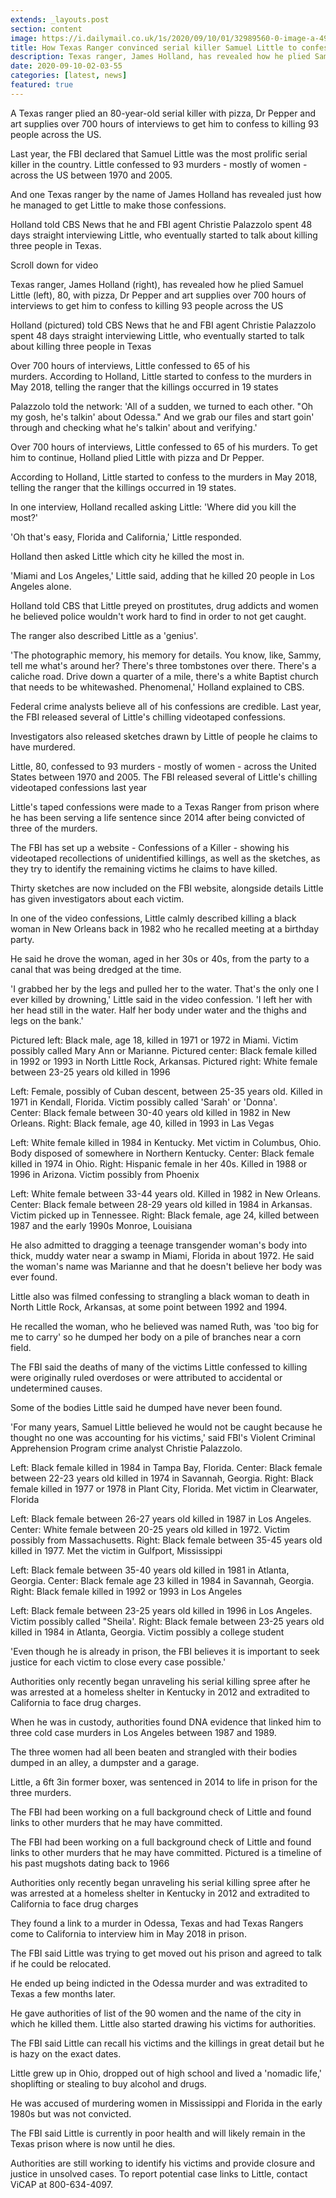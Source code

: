 ```yaml
---
extends: _layouts.post
section: content
image: https://i.dailymail.co.uk/1s/2020/09/10/01/32989560-0-image-a-49_1599699179876.jpg 
title: How Texas Ranger convinced serial killer Samuel Little to confess to 93 murders 
description: Texas ranger, James Holland, has revealed how he plied Samuel Little, 80,  with pizza, Dr Pepper and art supplies over 700 hours of interviews to get him to confess to killing 93 people across the US. 
date: 2020-09-10-02-03-55 
categories: [latest, news] 
featured: true 
--- 
```

A Texas ranger plied an 80-year-old serial killer with pizza, Dr Pepper and art supplies over 700 hours of interviews to get him to confess to killing 93 people across the US. 

Last year, the FBI declared that Samuel Little was the most prolific serial killer in the country. Little confessed to 93 murders - mostly of women - across the US between 1970 and 2005.

And one Texas ranger by the name of James Holland has revealed just how he managed to get Little to make those confessions. 

Holland told CBS News that he and FBI agent Christie Palazzolo spent 48 days straight interviewing Little, who eventually started to talk about killing three people in Texas. 

Scroll down for video 

Texas ranger, James Holland (right), has revealed how he plied Samuel Little (left), 80, with pizza, Dr Pepper and art supplies over 700 hours of interviews to get him to confess to killing 93 people across the US

Holland (pictured) told CBS News that he and FBI agent Christie Palazzolo spent 48 days straight interviewing Little, who eventually started to talk about killing three people in Texas

Over 700 hours of interviews, Little confessed to 65 of his murders. According to Holland, Little started to confess to the murders in May 2018, telling the ranger that the killings occurred in 19 states

Palazzolo told the network: 'All of a sudden, we turned to each other. "Oh my gosh, he's talkin' about Odessa." And we grab our files and start goin' through and checking what he's talkin' about and verifying.'

Over 700 hours of interviews, Little confessed to 65 of his murders. To get him to continue, Holland plied Little with pizza and Dr Pepper.

According to Holland, Little started to confess to the murders in May 2018, telling the ranger that the killings occurred in 19 states. 

In one interview, Holland recalled asking Little: 'Where did you kill the most?'

'Oh that's easy, Florida and California,' Little responded. 

Holland then asked Little which city he killed the most in. 

'Miami and Los Angeles,' Little said, adding that he killed 20 people in Los Angeles alone. 

Holland told CBS that Little preyed on prostitutes, drug addicts and women he believed police wouldn't work hard to find in order to not get caught. 

The ranger also described Little as a 'genius'.

'The photographic memory, his memory for details. You know, like, Sammy, tell me what's around her? There's three tombstones over there. There's a caliche road. Drive down a quarter of a mile, there's a white Baptist church that needs to be whitewashed. Phenomenal,' Holland explained to CBS.  

Federal crime analysts believe all of his confessions are credible. Last year, the FBI released several of Little's chilling videotaped confessions.

Investigators also released sketches drawn by Little of people he claims to have murdered. 

Little, 80, confessed to 93 murders - mostly of women - across the United States between 1970 and 2005. The FBI released several of Little's chilling videotaped confessions last year

Little's taped confessions were made to a Texas Ranger from prison where he has been serving a life sentence since 2014 after being convicted of three of the murders. 

The FBI has set up a website - Confessions of a Killer - showing his videotaped recollections of unidentified killings, as well as the sketches, as they try to identify the remaining victims he claims to have killed. 

Thirty sketches are now included on the FBI website, alongside details Little has given investigators about each victim. 

In one of the video confessions, Little calmly described killing a black woman in New Orleans back in 1982 who he recalled meeting at a birthday party. 

He said he drove the woman, aged in her 30s or 40s, from the party to a canal that was being dredged at the time. 

'I grabbed her by the legs and pulled her to the water. That's the only one I ever killed by drowning,' Little said in the video confession. 'I left her with her head still in the water. Half her body under water and the thighs and legs on the bank.'

Pictured left: Black male, age 18, killed in 1971 or 1972 in Miami. Victim possibly called Mary Ann or Marianne. Pictured center: Black female killed in 1992 or 1993 in North Little Rock, Arkansas. Pictured right: White female between 23-25 years old killed in 1996 

Left: Female, possibly of Cuban descent, between 25-35 years old. Killed in 1971 in Kendall, Florida. Victim possibly called 'Sarah' or 'Donna'. Center: Black female between 30-40 years old killed in 1982 in New Orleans. Right: Black female, age 40, killed in 1993 in Las Vegas

Left: White female killed in 1984 in Kentucky. Met victim in Columbus, Ohio. Body disposed of somewhere in Northern Kentucky. Center: Black female killed in 1974 in Ohio. Right: Hispanic female in her 40s. Killed in 1988 or 1996 in Arizona. Victim possibly from Phoenix

Left: White female between 33-44 years old. Killed in 1982 in New Orleans. Center: Black female between 28-29 years old killed in 1984 in Arkansas. Victim picked up in Tennessee. Right: Black female, age 24, killed between 1987 and the early 1990s Monroe, Louisiana

He also admitted to dragging a teenage transgender woman's body into thick, muddy water near a swamp in Miami, Florida in about 1972. He said the woman's name was Marianne and that he doesn't believe her body was ever found. 

Little also was filmed confessing to strangling a black woman to death in North Little Rock, Arkansas, at some point between 1992 and 1994.

He recalled the woman, who he believed was named Ruth, was 'too big for me to carry' so he dumped her body on a pile of branches near a corn field.  

The FBI said the deaths of many of the victims Little confessed to killing were originally ruled overdoses or were attributed to accidental or undetermined causes. 

Some of the bodies Little said he dumped have never been found. 

'For many years, Samuel Little believed he would not be caught because he thought no one was accounting for his victims,' said FBI's Violent Criminal Apprehension Program crime analyst Christie Palazzolo. 

Left: Black female killed in 1984 in Tampa Bay, Florida. Center: Black female between 22-23 years old killed in 1974 in Savannah, Georgia. Right: Black female killed in 1977 or 1978 in Plant City, Florida. Met victim in Clearwater, Florida 

Left: Black female between 26-27 years old killed in 1987 in Los Angeles. Center: White female between 20-25 years old killed in 1972. Victim possibly from Massachusetts. Right: Black female between 35-45 years old killed in 1977. Met the victim in Gulfport, Mississippi

Left: Black female between 35-40 years old killed in 1981 in Atlanta, Georgia. Center: Black female age 23 killed in 1984 in Savannah, Georgia. Right: Black female killed in 1992 or 1993 in Los Angeles

Left: Black female between 23-25 years old killed in 1996 in Los Angeles. Victim possibly called "Sheila'. Right: Black female between 23-25 years old killed in 1984 in Atlanta, Georgia. Victim possibly a college student

'Even though he is already in prison, the FBI believes it is important to seek justice for each victim to close every case possible.'  

Authorities only recently began unraveling his serial killing spree after he was arrested at a homeless shelter in Kentucky in 2012 and extradited to California to face drug charges.

When he was in custody, authorities found DNA evidence that linked him to three cold case murders in Los Angeles between 1987 and 1989.

The three women had all been beaten and strangled with their bodies dumped in an alley, a dumpster and a garage. 

Little, a 6ft 3in former boxer, was sentenced in 2014 to life in prison for the three murders.

The FBI had been working on a full background check of Little and found links to other murders that he may have committed.  

The FBI had been working on a full background check of Little and found links to other murders that he may have committed. Pictured is a timeline of his past mugshots dating back to 1966

Authorities only recently began unraveling his serial killing spree after he was arrested at a homeless shelter in Kentucky in 2012 and extradited to California to face drug charges

They found a link to a murder in Odessa, Texas and had Texas Rangers come to California to interview him in May 2018 in prison.

The FBI said Little was trying to get moved out his prison and agreed to talk if he could be relocated.

He ended up being indicted in the Odessa murder and was extradited to Texas a few months later.

He gave authorities of list of the 90 women and the name of the city in which he killed them. Little also started drawing his victims for authorities. 

The FBI said Little can recall his victims and the killings in great detail but he is hazy on the exact dates.

Little grew up in Ohio, dropped out of high school and lived a 'nomadic life,' shoplifting or stealing to buy alcohol and drugs.

He was accused of murdering women in Mississippi and Florida in the early 1980s but was not convicted.

The FBI said Little is currently in poor health and will likely remain in the Texas prison where is now until he dies.

Authorities are still working to identify his victims and provide closure and justice in unsolved cases. To report potential case links to Little, contact ViCAP at 800-634-4097.

